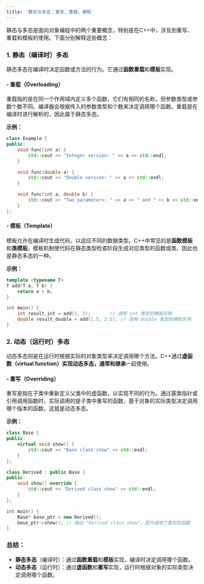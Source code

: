 ```yaml
---
title: '静态与多态：重写、重载、模板'
---
```


静态与多态是面向对象编程中的两个重要概念，特别是在C++中，涉及到重写、重载和模板的使用。下面分别解释这些概念：

### 1. 静态（编译时）多态
静态多态在编译时决定函数或方法的行为。它通过**函数重载**和**模板**实现。

#### - 重载（Overloading）
重载指的是在同一个作用域内定义多个函数，它们有相同的名称，但参数类型或参数个数不同。编译器会根据传入的参数类型和个数来决定调用哪个函数。重载是在编译时进行解析的，因此属于静态多态。

**示例：**

```cpp
class Example {
public:
    void func(int a) {
        std::cout << "Integer version: " << a << std::endl;
    }

    void func(double a) {
        std::cout << "Double version: " << a << std::endl;
    }

    void func(int a, double b) {
        std::cout << "Two parameters: " << a << " and " << b << std::endl;
    }
};
```

#### - 模板（Template）
模板允许在编译时生成代码，以适应不同的数据类型。C++中常见的是**函数模板**和**类模板**。模板机制使代码在静态类型检查阶段生成对应类型的函数或类，因此也是静态多态的一种。

**示例：**

```cpp
template <typename T>
T add(T a, T b) {
    return a + b;
}

int main() {
    int result_int = add(1, 2);       // 调用 int 类型的模板实例
    double result_double = add(1.5, 2.5); // 调用 double 类型的模板实例
}
```

### 2. 动态（运行时）多态
动态多态则是在运行时根据实际的对象类型来决定调用哪个方法。C++通过**虚函数（virtual function）**实现动态多态，通常和**继承**一起使用。

#### - 重写（Overriding）
重写是指在子类中重新定义父类中的虚函数，以实现不同的行为。通过基类指针或引用调用函数时，实际调用的是子类中重写的函数，基于对象的实际类型决定调用哪个版本的函数，这就是动态多态。

**示例：**

```cpp
class Base {
public:
    virtual void show() {
        std::cout << "Base class show" << std::endl;
    }
};

class Derived : public Base {
public:
    void show() override {
        std::cout << "Derived class show" << std::endl;
    }
};

int main() {
    Base* base_ptr = new Derived();
    base_ptr->show(); // 输出 "Derived class show"，因为调用了重写的函数
}
```

### 总结：
- **静态多态**（编译时）：通过**函数重载**和**模板**实现，编译时决定调用哪个函数。
- **动态多态**（运行时）：通过**虚函数**和**重写**实现，运行时根据对象的实际类型决定调用哪个函数。
